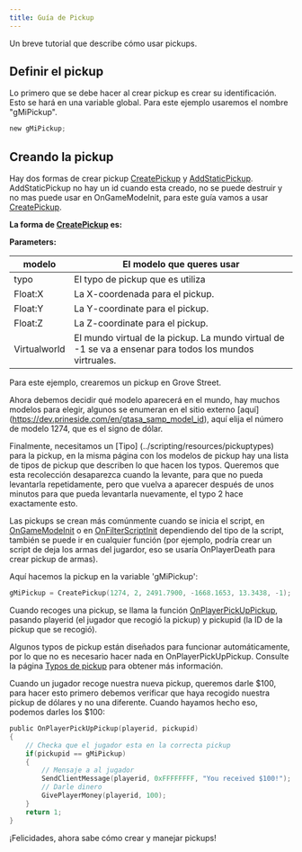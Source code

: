 ```yaml
---
title: Guía de Pickup
---
```


Un breve tutorial que describe cómo usar pickups.

## Definir el pickup

Lo primero que se debe hacer al crear pickup es crear su identificación. Esto se hará en una variable global. Para este ejemplo usaremos el nombre "gMiPickup".

```c
new gMiPickup;
```

## Creando la pickup

Hay dos formas de crear pickup [CreatePickup](../scripting/functions/CreatePickup) y [AddStaticPickup](../scripting/functions/AddStaticPickup). AddStaticPickup no hay un id cuando esta creado, no se puede destruir y no mas puede usar en OnGameModeInit, para este guía vamos a usar [CreatePickup](../scripting/functions/CreatePickup).

**La forma de [CreatePickup](../scripting/functions/CreatePickup) es:**

**Parameters:**

| modelo       | El modelo que queres usar                                                                                 |
| ------------ | --------------------------------------------------------------------------------------------------------- |
| typo         | El typo de pickup que es utiliza                                                                          |
| Float:X      | La X-coordenada para el pickup.                                                                           |
| Float:Y      | La Y-coordinate para el pickup.                                                                           |
| Float:Z      | La Z-coordinate para el pickup.                                                                           |
| Virtualworld | El mundo virtual de la pickup. La mundo virtual de -1 se va a ensenar para todos los mundos virtruales. |

Para este ejemplo, crearemos un pickup en Grove Street.

Ahora debemos decidir qué modelo aparecerá en el mundo, hay muchos modelos para elegir, algunos se enumeran en el sitio externo [aquí] (https://dev.prineside.com/en/gtasa_samp_model_id), aquí elija el número de modelo 1274, que es el signo de dólar.

Finalmente, necesitamos un [Tipo] (../scripting/resources/pickuptypes) para la pickup, en la misma página con los modelos de pickup hay una lista de tipos de pickup que describen lo que hacen los typos. Queremos que esta recolección desaparezca cuando la levante, para que no pueda levantarla repetidamente, pero que vuelva a aparecer después de unos minutos para que pueda levantarla nuevamente, el typo 2 hace exactamente esto.

Las pickups se crean más comúnmente cuando se inicia el script, en [OnGameModeInit](../scripting/callbacks/OnGameModeInit) o en [OnFilterScriptInit](../scripting/callbacks/OnFilterScriptInit) dependiendo del tipo de la script, también se puede ir en cualquier función (por ejemplo, podría crear un script de deja los armas del jugardor, eso se usaría OnPlayerDeath para crear pickup de armas).

Aquí hacemos la pickup en la variable 'gMiPickup':


```c
gMiPickup = CreatePickup(1274, 2, 2491.7900, -1668.1653, 13.3438, -1);
```

Cuando recoges una pickup, se llama la función [OnPlayerPickUpPickup](../scripting/callbacks/OnPlayerPickUpPickup), pasando playerid (el jugador que recogió la pickup) y pickupid (la ID de la pickup que se recogió). 

Algunos typos de pickup están diseñados para funcionar automáticamente, por lo que no es necesario hacer nada en OnPlayerPickUpPickup. Consulte la página [Typos de pickup](../scripting/resources/pickuptypes) para obtener más información.

Cuando un jugador recoge nuestra nueva pickup, queremos darle $100, para hacer esto primero debemos verificar que haya recogido nuestra pickup de dólares y no una diferente. Cuando hayamos hecho eso, podemos darles los $100:

```c
public OnPlayerPickUpPickup(playerid, pickupid)
{
    // Checka que el jugador esta en la correcta pickup
    if(pickupid == gMiPickup)
    {
        // Mensaje a al jugador
        SendClientMessage(playerid, 0xFFFFFFFF, "You received $100!");
        // Darle dinero
        GivePlayerMoney(playerid, 100);
    }
    return 1;
}
```

¡Felicidades, ahora sabe cómo crear y manejar pickups!
